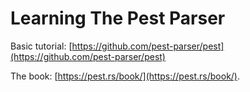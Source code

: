 # Learning The Pest Parser

Basic tutorial: [https://github.com/pest-parser/pest](https://github.com/pest-parser/pest) 

The book: [https://pest.rs/book/](https://pest.rs/book/).